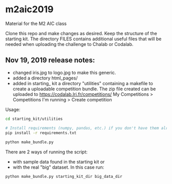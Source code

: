 # m2aic2019
Material for the M2 AIC class

Clone this repo and make changes as desired. Keep the structure of the starting kit. The directory FILES contains additional useful files that will be needed when uploading the challenge to Chalab or Codalab.

Nov 19, 2019 release notes:
--------------------------
- changed iris.jpg to logo.jpg to make this generic.
- added a directory html_pages/
- added in starting_ kit a directory "utilities" containing a makefile to create a uploadable competition bundle.
The zip file created can be uploaded to https://codalab.lri.fr/competitions/ 
My Competitions > Competitions I'm running > Create competition

Usage:

```bash
cd starting_kit/utilities

# Install requirements (numpy, pandas, etc.) if you don't have them already
pip install -r requirements.txt
	
python make_bundle.py
```

There are 2 ways of running the script: 
+ with sample data found in the starting kit or 
+ with the real "big" dataset. In this case run:

```bash
python make_bundle.py starting_kit_dir big_data_dir
```
